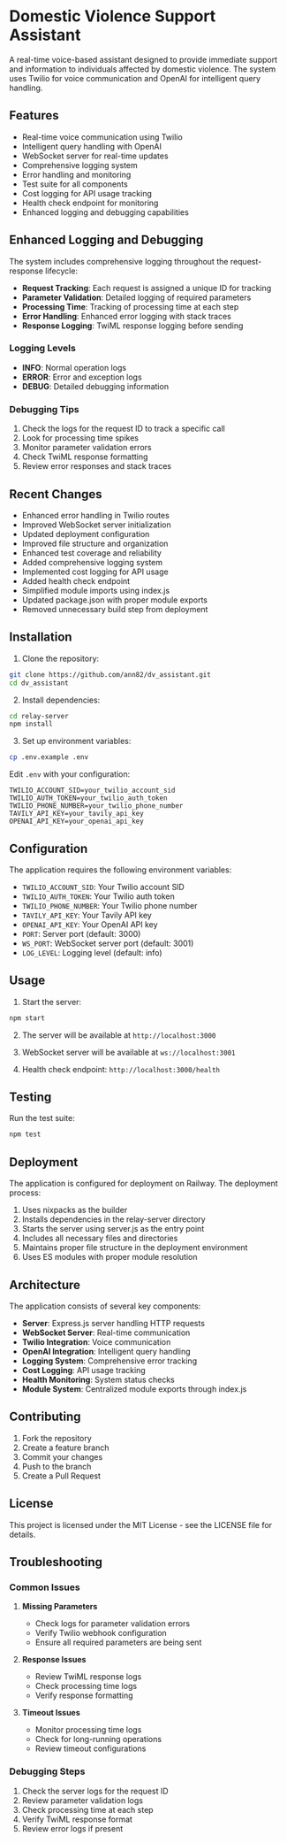# Domestic Violence Support Assistant

A real-time voice-based assistant designed to provide immediate support and information to individuals affected by domestic violence. The system uses Twilio for voice communication and OpenAI for intelligent query handling.

## Features

- Real-time voice communication using Twilio
- Intelligent query handling with OpenAI
- WebSocket server for real-time updates
- Comprehensive logging system
- Error handling and monitoring
- Test suite for all components
- Cost logging for API usage tracking
- Health check endpoint for monitoring
- Enhanced logging and debugging capabilities

## Enhanced Logging and Debugging

The system includes comprehensive logging throughout the request-response lifecycle:

- **Request Tracking**: Each request is assigned a unique ID for tracking
- **Parameter Validation**: Detailed logging of required parameters
- **Processing Time**: Tracking of processing time at each step
- **Error Handling**: Enhanced error logging with stack traces
- **Response Logging**: TwiML response logging before sending

### Logging Levels

- **INFO**: Normal operation logs
- **ERROR**: Error and exception logs
- **DEBUG**: Detailed debugging information

### Debugging Tips

1. Check the logs for the request ID to track a specific call
2. Look for processing time spikes
3. Monitor parameter validation errors
4. Check TwiML response formatting
5. Review error responses and stack traces

## Recent Changes

- Enhanced error handling in Twilio routes
- Improved WebSocket server initialization
- Updated deployment configuration
- Improved file structure and organization
- Enhanced test coverage and reliability
- Added comprehensive logging system
- Implemented cost logging for API usage
- Added health check endpoint
- Simplified module imports using index.js
- Updated package.json with proper module exports
- Removed unnecessary build step from deployment

## Installation

1. Clone the repository:
```bash
git clone https://github.com/ann82/dv_assistant.git
cd dv_assistant
```

2. Install dependencies:
```bash
cd relay-server
npm install
```

3. Set up environment variables:
```bash
cp .env.example .env
```
Edit `.env` with your configuration:
```
TWILIO_ACCOUNT_SID=your_twilio_account_sid
TWILIO_AUTH_TOKEN=your_twilio_auth_token
TWILIO_PHONE_NUMBER=your_twilio_phone_number
TAVILY_API_KEY=your_tavily_api_key
OPENAI_API_KEY=your_openai_api_key
```

## Configuration

The application requires the following environment variables:

- `TWILIO_ACCOUNT_SID`: Your Twilio account SID
- `TWILIO_AUTH_TOKEN`: Your Twilio auth token
- `TWILIO_PHONE_NUMBER`: Your Twilio phone number
- `TAVILY_API_KEY`: Your Tavily API key
- `OPENAI_API_KEY`: Your OpenAI API key
- `PORT`: Server port (default: 3000)
- `WS_PORT`: WebSocket server port (default: 3001)
- `LOG_LEVEL`: Logging level (default: info)

## Usage

1. Start the server:
```bash
npm start
```

2. The server will be available at `http://localhost:3000`

3. WebSocket server will be available at `ws://localhost:3001`

4. Health check endpoint: `http://localhost:3000/health`

## Testing

Run the test suite:
```bash
npm test
```

## Deployment

The application is configured for deployment on Railway. The deployment process:

1. Uses nixpacks as the builder
2. Installs dependencies in the relay-server directory
3. Starts the server using server.js as the entry point
4. Includes all necessary files and directories
5. Maintains proper file structure in the deployment environment
6. Uses ES modules with proper module resolution

## Architecture

The application consists of several key components:

- **Server**: Express.js server handling HTTP requests
- **WebSocket Server**: Real-time communication
- **Twilio Integration**: Voice communication
- **OpenAI Integration**: Intelligent query handling
- **Logging System**: Comprehensive error tracking
- **Cost Logging**: API usage tracking
- **Health Monitoring**: System status checks
- **Module System**: Centralized module exports through index.js

## Contributing

1. Fork the repository
2. Create a feature branch
3. Commit your changes
4. Push to the branch
5. Create a Pull Request

## License

This project is licensed under the MIT License - see the LICENSE file for details.

## Troubleshooting

### Common Issues

1. **Missing Parameters**
   - Check logs for parameter validation errors
   - Verify Twilio webhook configuration
   - Ensure all required parameters are being sent

2. **Response Issues**
   - Review TwiML response logs
   - Check processing time logs
   - Verify response formatting

3. **Timeout Issues**
   - Monitor processing time logs
   - Check for long-running operations
   - Review timeout configurations

### Debugging Steps

1. Check the server logs for the request ID
2. Review parameter validation logs
3. Check processing time at each step
4. Verify TwiML response format
5. Review error logs if present